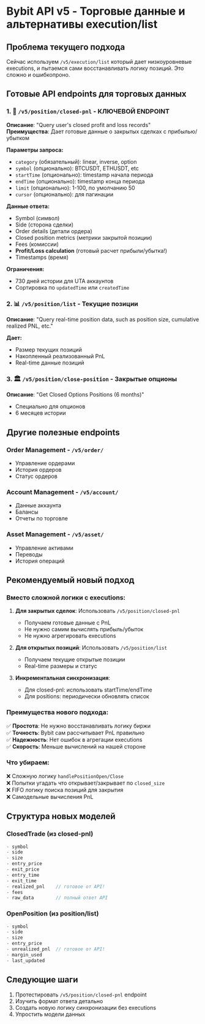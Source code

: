 # Bybit API v5 - Торговые данные и альтернативы execution/list

## Проблема текущего подхода
Сейчас используем `/v5/execution/list` который дает низкоуровневые executions, и пытаемся сами восстанавливать логику позиций. Это сложно и ошибкопроно.

## Готовые API endpoints для торговых данных

### 1. 🎯 `/v5/position/closed-pnl` - КЛЮЧЕВОЙ ENDPOINT
**Описание**: "Query user's closed profit and loss records"  
**Преимущества**: Дает готовые данные о закрытых сделках с прибылью/убытком

**Параметры запроса:**
- `category` (обязательный): linear, inverse, option
- `symbol` (опционально): BTCUSDT, ETHUSDT, etc
- `startTime` (опционально): timestamp начала периода
- `endTime` (опционально): timestamp конца периода  
- `limit` (опционально): 1-100, по умолчанию 50
- `cursor` (опционально): для пагинации

**Данные ответа:**
- Symbol (символ)
- Side (сторона сделки)
- Order details (детали ордера)
- Closed position metrics (метрики закрытой позиции)
- Fees (комиссии)
- **Profit/Loss calculation** (готовый расчет прибыли/убытка!)
- Timestamps (время)

**Ограничения:**
- 730 дней истории для UTA аккаунтов
- Сортировка по `updatedTime` или `createdTime`

### 2. 📊 `/v5/position/list` - Текущие позиции
**Описание**: "Query real-time position data, such as position size, cumulative realized PNL, etc."

**Дает:**
- Размер текущих позиций
- Накопленный реализованный PnL
- Real-time данные позиций

### 3. 🏛️ `/v5/position/close-position` - Закрытые опционы
**Описание**: "Get Closed Options Positions (6 months)"
- Специально для опционов
- 6 месяцев истории

## Другие полезные endpoints

### Order Management - `/v5/order/`
- Управление ордерами
- История ордеров
- Статус ордеров

### Account Management - `/v5/account/`
- Данные аккаунта
- Балансы
- Отчеты по торговле

### Asset Management - `/v5/asset/`
- Управление активами
- Переводы
- История операций

## Рекомендуемый новый подход

### Вместо сложной логики с executions:

1. **Для закрытых сделок**: Использовать `/v5/position/closed-pnl`
   - Получаем готовые данные с PnL
   - Не нужно самим вычислять прибыль/убыток
   - Не нужно агрегировать executions

2. **Для открытых позиций**: Использовать `/v5/position/list`
   - Получаем текущие открытые позиции
   - Real-time размеры и статус

3. **Инкрементальная синхронизация**:
   - Для closed-pnl: использовать startTime/endTime
   - Для positions: периодически обновлять список

### Преимущества нового подхода:
✅ **Простота**: Не нужно восстанавливать логику биржи  
✅ **Точность**: Bybit сам рассчитывает PnL правильно  
✅ **Надежность**: Нет ошибок в агрегации executions  
✅ **Скорость**: Меньше вычислений на нашей стороне  

### Что убираем:
❌ Сложную логику `handlePositionOpen/Close`  
❌ Попытки угадать что открывает/закрывает по `closed_size`  
❌ FIFO логику поиска позиций для закрытия  
❌ Самодельные вычисления PnL  

## Структура новых моделей

### ClosedTrade (из closed-pnl)
```php
- symbol
- side  
- size
- entry_price
- exit_price
- entry_time
- exit_time
- realized_pnl    // готовое от API!
- fees
- raw_data        // полный ответ API
```

### OpenPosition (из position/list)  
```php
- symbol
- side
- size  
- entry_price
- unrealized_pnl  // готовое от API!
- margin_used
- last_updated
```

## Следующие шаги
1. Протестировать `/v5/position/closed-pnl` endpoint
2. Изучить формат ответа детально
3. Создать новую логику синхронизации без executions
4. Упростить модели данных